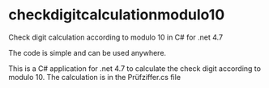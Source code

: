 # checkdigitcalculationmodulo10
Check digit calculation according to modulo 10 in C# for .net 4.7 

The code is simple and can be used anywhere.

This is a C# application for .net 4.7 to calculate the check digit according to modulo 10. 
The calculation is in the Prüfziffer.cs file 
